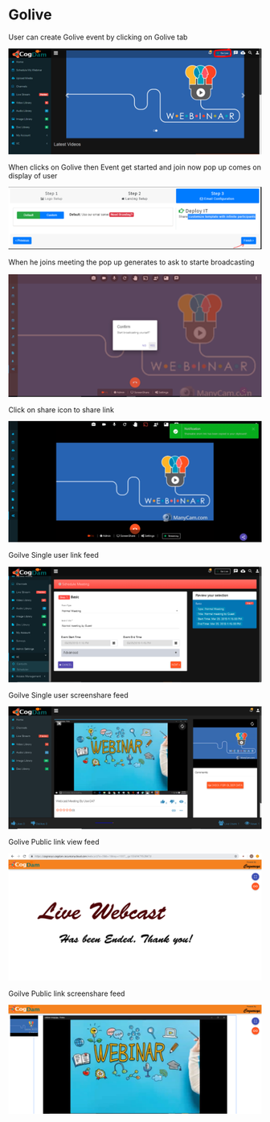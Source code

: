 # Golive

User can create Golive event by clicking on Golive tab 

![](.gitbook/assets/image%20%2839%29.png)

When clicks on Golive then Event get started and join now pop up comes on display of user

![](.gitbook/assets/image%20%28203%29.png)

When he joins meeting the pop up generates to ask to starte broadcasting 

![](.gitbook/assets/image%20%2836%29.png)

Click on share icon to share  link

![](.gitbook/assets/image%20%2816%29.png)

Goilve Single user link feed

![](.gitbook/assets/image%20%28138%29.png)

Goilve Single user screenshare feed

![](.gitbook/assets/microsoftteams-image-3.png)

Golive Public link view feed

![](.gitbook/assets/image%20%28150%29.png)

Goilve Public link screenshare feed

![](.gitbook/assets/microsoftteams-image-4.png)











